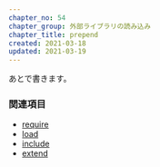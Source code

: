 ```yaml
---
chapter_no: 54
chapter_group: 外部ライブラリの読み込み
chapter_title: prepend
created: 2021-03-18
updated: 2021-03-19
---
```

あとで書きます。

### 関連項目
- [require](#require)
- [load](#load)
- [include](#include)
- [extend](#extend)
